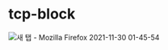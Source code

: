 # tcp-block

![새 탭 - Mozilla Firefox 2021-11-30 01-45-54](https://user-images.githubusercontent.com/63638850/143909475-bddab68b-4cd5-4773-a9ec-a9530be4e183.gif)
